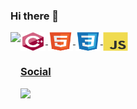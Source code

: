 ### Hi there 👋


<div align="center">
  <a href="https://github.com/NataschaPalhares">
    <img align="left" height="180em" src="https://github-readme-stats.vercel.app/api?username=NataschaPalhares&show_icons=true&theme=radical&include_all_commits=trueNataschaPalhares&count_private=true"/>
    </div>
  
  <img align="center" alt="Natascha-C++" height="30" width="40" src="https://github.com/devicons/devicon/blob/master/icons/cplusplus/cplusplus-original.svg">
  <img align="center" alt="Natascha-HTML" height="30" width="40" src="https://github.com/devicons/devicon/blob/master/icons/html5/html5-original.svg">
  <img align="center" alt="Natascha-CSS" height="30" width="40" src="https://github.com/devicons/devicon/blob/master/icons/css3/css3-original.svg">
  <img align="center" alt="Natascha-JavaScript" height="30" width="40" src="https://github.com/devicons/devicon/blob/master/icons/javascript/javascript-original.svg">
  
### Social
  
  <a href="https://www.linkedin.com/in/natascha-palhares/" target="_blank"> <img src="https://img.shields.io/badge/-LinkedIn-%230077B5?style=for-the-badge&logo=linkedin&logoColor=white" target="_blank"> </a>
